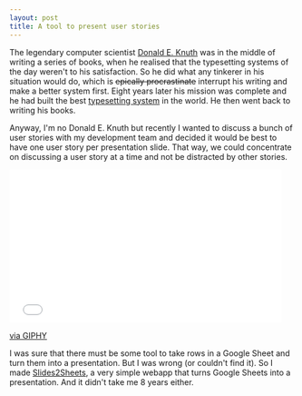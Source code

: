 ```yaml
---
layout: post
title: A tool to present user stories
---
```


The legendary computer scientist [Donald E. Knuth](https://en.wikipedia.org/wiki/Donald_Knuth) was in the middle of writing a series of books, when he realised that the typesetting systems of the day weren't to his satisfaction. So he did what any tinkerer in his situation would do, which is <del>epically procrastinate</del> interrupt his writing and make a better system first. Eight years later his mission was complete and he had built the best [typesetting system](https://en.wikipedia.org/wiki/TeX) in the world. He then went back to writing his books.

Anyway, I'm no Donald E. Knuth but recently I wanted to discuss a bunch of user stories with my development team and decided it would be best to have one user story per presentation slide. That way, we could concentrate on discussing a user story at a time and not be distracted by other stories.

<iframe src="//giphy.com/embed/94iS62lx8CRQA" width="480" height="270" frameBorder="0" class="giphy-embed" allowFullScreen></iframe><p><a href="http://giphy.com/gifs/office-gif-us-powerpoint-gifs-94iS62lx8CRQA">via GIPHY</a></p>


I was sure that there must be some tool to take rows in a Google Sheet and turn them into a presentation. But I was wrong (or couldn't find it). So I made [Slides2Sheets](http://trsc.github.io/sheets2slides/), a very simple webapp that turns Google Sheets into a presentation. And it didn't take me 8 years either.

